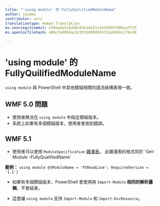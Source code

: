 ```yaml
---
title: "'using module' 的 FullyQuilifiedModuleName"
author: jaimeo
contributor: vors
translationtype: Human Translation
ms.sourcegitcommit: e39aa2e5cbda0c83e24e21c4459d957d8baaff25
ms.openlocfilehash: e09cfe0994ac523fd10658955731a93b6c176c88

---
```


'using module' 的 FullyQuilifiedModuleName
=========================

`using module` 與 PowerShell 中其他模組相關的語法結構表現一致。

WMF 5.0 問題
----------

* 使用者無法在 `using module` 中指定模組版本。
* 系統上如果有多個模組版本，使用者會收到錯誤。

WMF 5.1
----------

* 使用者可以使用 `ModuleSpecification` [雜湊表](https://msdn.microsoft.com/en-us/library/jj136290(v=vs.85).aspx)。 此雜湊表的格式同於 `Get-Module -FullyQualifiedName`

**範例：** `using module @{ModuleName = 'PSReadLine'; RequiredVersion = '1.1'}`

* 如果有多個模組版本，PowerShell 會使用與 `Import-Module` **相同的解析邏輯**，不會結束。

* 這會讓 `using module` 支持 `Import-Module` 和 `Import-DscResource`。



<!--HONumber=Aug16_HO3-->


